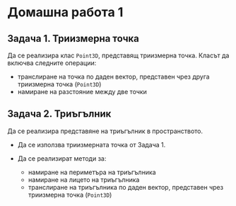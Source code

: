 # Домашна работа 1

## Задача 1. Триизмерна точка

Да се реализира клас `Point3D`, представящ триизмерна точка. Класът да включва следните операции:

- транслиране на точка по даден вектор, представен чрез друга триизмерна точка (`Point3D`)
- намиране на разстояние между две точки

## Задача 2. Триъгълник

Да се реализира представяне на триъгълник в пространството.

- Да се използва триизмерната точка от Задача 1.

- Да се реализират методи за:
	- намиране на периметъра на триъгълника
	- намиране на лицето на триъгълника
  - транслиране на триъгълника по даден вектор, представен чрез триизмерна точка (`Point3D`)
